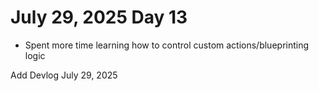 # July 29, 2025 Day 13

- Spent more time learning how to control custom actions/blueprinting logic

Add Devlog July 29, 2025

